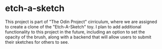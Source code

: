 # etch-a-sketch

This project is part of "The Odin Project" cirriculum, where we are assigned to create a clone of the "Etch-A-Sketch" toy. 
I plan to add additional functionality to this project in the future, including an option to set the opacity of the brush, along with a backend that will allow users to submit their sketches for others to see.
